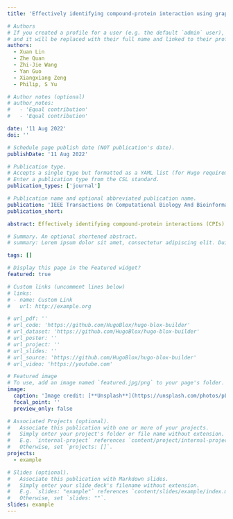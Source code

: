 ```yaml
---
title: 'Effectively identifying compound-protein interaction using graph neural representation'

# Authors
# If you created a profile for a user (e.g. the default `admin` user), write the username (folder name) here
# and it will be replaced with their full name and linked to their profile.
authors:
  - Xuan Lin
  - Zhe Quan
  - Zhi-Jie Wang
  - Yan Guo
  - Xiangxiang Zeng
  - Philip, S Yu

# Author notes (optional)
# author_notes:
#   - 'Equal contribution'
#   - 'Equal contribution'

date: '11 Aug 2022'
doi: ''

# Schedule page publish date (NOT publication's date).
publishDate: '11 Aug 2022'

# Publication type.
# Accepts a single type but formatted as a YAML list (for Hugo requirements).
# Enter a publication type from the CSL standard.
publication_types: ['journal']

# Publication name and optional abbreviated publication name.
publication: 'IEEE Transactions On Computational Biology And Bioinformatics'
publication_short: 

abstract: Effectively identifying compound-protein interactions (CPIs) is crucial for new drug design, which is an important step in silico drug discovery. Current machine learning methods for CPI prediction mainly use one-demensional (1D) compound/protein strings and/or the specific descriptors. However, they often ignore the fact that molecules are essentially modeled by the molecular graph. We observe that in real-world scenarios, the topological structure information of the molecular graph usually provides an overview of how the atoms are connected, and the local chemical context reveals the functionality of the protein sequence in CPI. These two types of information are complementary to each other and they are both significant for modeling compound-protein pairs. Motivated by this, we propose an end-to-end deep learning framework named GraphCPI , which captures the structural information of compounds and leverages the chemical context of protein sequences for solving the CPI prediction task. Our framework can integrate any popular graph neural networks for learning compounds, and it combines with a convolutional neural network for embedding sequences. To compare our method with classic and state-of-the-art deep learning methods, we conduct extensive experiments based on several widely-used CPI datasets. The experimental results show the feasibility and competitiveness of our proposed method.

# Summary. An optional shortened abstract.
# summary: Lorem ipsum dolor sit amet, consectetur adipiscing elit. Duis posuere tellus ac convallis placerat. Proin tincidunt magna sed ex sollicitudin condimentum.

tags: []

# Display this page in the Featured widget?
featured: true

# Custom links (uncomment lines below)
# links:
# - name: Custom Link
#   url: http://example.org

# url_pdf: ''
# url_code: 'https://github.com/HugoBlox/hugo-blox-builder'
# url_dataset: 'https://github.com/HugoBlox/hugo-blox-builder'
# url_poster: ''
# url_project: ''
# url_slides: ''
# url_source: 'https://github.com/HugoBlox/hugo-blox-builder'
# url_video: 'https://youtube.com'

# Featured image
# To use, add an image named `featured.jpg/png` to your page's folder.
image:
  caption: 'Image credit: [**Unsplash**](https://unsplash.com/photos/pLCdAaMFLTE)'
  focal_point: ''
  preview_only: false

# Associated Projects (optional).
#   Associate this publication with one or more of your projects.
#   Simply enter your project's folder or file name without extension.
#   E.g. `internal-project` references `content/project/internal-project/index.md`.
#   Otherwise, set `projects: []`.
projects:
  - example

# Slides (optional).
#   Associate this publication with Markdown slides.
#   Simply enter your slide deck's filename without extension.
#   E.g. `slides: "example"` references `content/slides/example/index.md`.
#   Otherwise, set `slides: ""`.
slides: example
---
```


<!-- {{% callout note %}}
Click the _Cite_ button above to demo the feature to enable visitors to import publication metadata into their reference management software.
{{% /callout %}}

{{% callout note %}}
Create your slides in Markdown - click the _Slides_ button to check out the example.
{{% /callout %}}

Add the publication's **full text** or **supplementary notes** here. You can use rich formatting such as including [code, math, and images](https://docs.hugoblox.com/content/writing-markdown-latex/). -->
